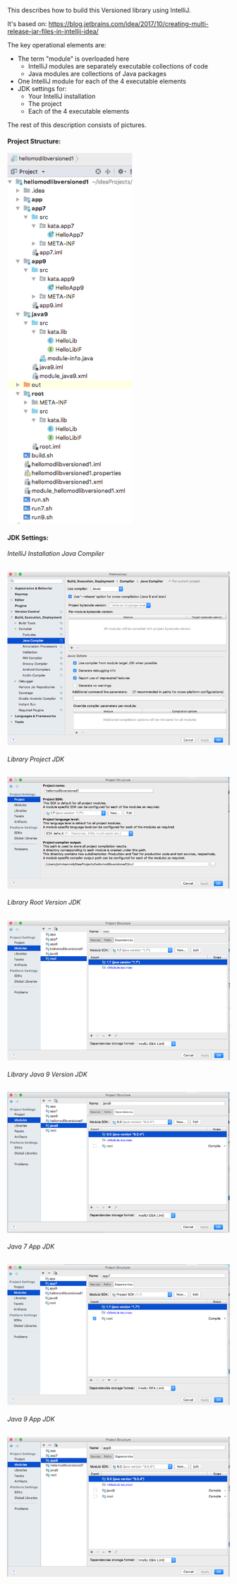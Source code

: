 This describes how to build this Versioned library using IntelliJ.

It's based on:
https://blog.jetbrains.com/idea/2017/10/creating-multi-release-jar-files-in-intellij-idea/

The key operational elements are:

- The term "module" is overloaded here
    - IntelliJ modules are separately executable collections of code
    - Java modules are collections of Java packages
- One IntelliJ module for each of the 4 executable elements
- JDK settings for:
    - Your IntelliJ installation
    - The project
    - Each of the 4 executable elements
    
The rest of this description consists of pictures.

#### Project Structure:

![Project Structure](images/LIB4ProjStructure.png)

#### JDK Settings:

###### IntelliJ Installation Java Compiler

![IntelliJ Java Compiler](images/IntelliJJavaCompiler.png)

###### Library Project JDK

![Library Project JDK](images/LIB4ProjectJDK.png)

###### Library Root Version JDK

![Library Root Version JDK](images/LIB4RootJDK.png)

###### Library Java 9 Version JDK

![Library Java 9 Version JDK](images/LIB4Java9JDK.png)

###### Java 7 App JDK

![Java 7 App JDK](images/LIB4App7JDK.png)

###### Java 9 App JDK

![Java 9 App JDK](images/LIB4App9JDK.png)
